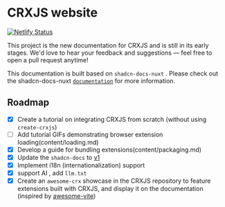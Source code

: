 # CRXJS website

[![Netlify Status](https://api.netlify.com/api/v1/badges/d33a558a-d6ab-425f-9eb8-bcc6cb8c5c49/deploy-status)](https://app.netlify.com/projects/crxjs/deploys)

This project is the new documentation for CRXJS and is still in its early stages. We'd love to hear your feedback and suggestions — feel free to open a pull request anytime!

This documentation is built based on `shadcn-docs-nuxt` . Please check out the shadcn-docs-nuxt [`documentation`](https://shadcn-docs-nuxt.vercel.app/) for more information.

## Roadmap

- [x] Create a tutorial on integrating CRXJS from scratch (without using `create-crxjs`)
- [ ] Add tutorial GIFs demonstrating browser extension loading(content/loading.md)
- [x] Develop a guide for bundling extensions(content/packaging.md)
- [x] Update the `shadcn-docs` to [v1](https://shadcn-docs-nuxt.vercel.app/blog/v1)
- [x] Implement i18n (internationalization) support
- [x] support AI , add `llm.txt`
- [x] Create an `awesome-crx` showcase in the CRXJS repository to feature extensions built with CRXJS, and display it on the documentation (inspired by [awesome-vite](https://github.com/vitejs/awesome-vite))
